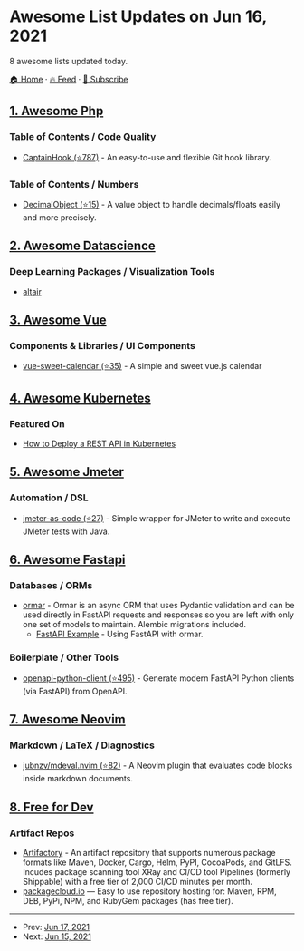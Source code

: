 # Awesome List Updates on Jun 16, 2021

8 awesome lists updated today.

[🏠 Home](/README.md) · [🔥 Feed](https://test.trackawesomelist.com/feed.xml) · [📮 Subscribe](https://trackawesomelist.us17.list-manage.com/subscribe?u=d2f0117aa829c83a63ec63c2f&id=36a103854c)



## [1. Awesome Php](/content/ziadoz/awesome-php/README.md)

### Table of Contents / Code Quality

*   [CaptainHook (⭐787)](https://github.com/captainhookphp/captainhook) - An easy-to-use and flexible Git hook library.

### Table of Contents / Numbers

*   [DecimalObject (⭐15)](https://github.com/spryker/decimal-object) - A value object to handle decimals/floats easily and more precisely.

## [2. Awesome Datascience](/content/academic/awesome-datascience/README.md)

### Deep Learning Packages / Visualization Tools

*   [altair](https://altair-viz.github.io/)

## [3. Awesome Vue](/content/vuejs/awesome-vue/README.md)

### Components & Libraries / UI Components

*   [vue-sweet-calendar (⭐35)](https://github.com/maryayi/vue-sweet-calendar) - A simple and sweet vue.js calendar

## [4. Awesome Kubernetes](/content/ramitsurana/awesome-kubernetes/README.md)

### Featured On

*   [How to Deploy a REST API in Kubernetes](https://www.loginradius.com/blog/async/rest-api-kubernetes/)

## [5. Awesome Jmeter](/content/aliesbelik/awesome-jmeter/README.md)

### Automation / DSL

*   [jmeter-as-code (⭐27)](https://github.com/anasoid/jmeter-as-code) - Simple wrapper for JMeter to write and execute JMeter tests with Java.

## [6. Awesome Fastapi](/content/mjhea0/awesome-fastapi/README.md)

### Databases / ORMs

*   [ormar](https://collerek.github.io/ormar/) - Ormar is an async ORM that uses Pydantic validation and can be used directly in FastAPI requests and responses so you are left with only one set of models to maintain. Alembic migrations included.
    *   [FastAPI Example](https://collerek.github.io/ormar/fastapi/) - Using FastAPI with ormar.

### Boilerplate / Other Tools

*   [openapi-python-client (⭐495)](https://github.com/openapi-generators/openapi-python-client) - Generate modern FastAPI Python clients (via FastAPI) from OpenAPI.

## [7. Awesome Neovim](/content/rockerBOO/awesome-neovim/README.md)

### Markdown / LaTeX / Diagnostics

*   [jubnzv/mdeval.nvim (⭐82)](https://github.com/jubnzv/mdeval.nvim) - A Neovim plugin that evaluates code blocks inside markdown documents.

## [8. Free for Dev](/content/ripienaar/free-for-dev/README.md)

### Artifact Repos

*   [Artifactory](https://jfrog.com/start-free/) - An artifact repository that supports numerous package formats like Maven, Docker, Cargo, Helm, PyPI, CocoaPods, and GitLFS. Incudes package scanning tool XRay and CI/CD tool Pipelines (formerly Shippable) with a free tier of 2,000 CI/CD minutes per month.
*   [packagecloud.io](https://packagecloud.io/users/new?plan=free_usage_plan) — Easy to use repository hosting for: Maven, RPM, DEB, PyPi, NPM, and RubyGem packages (has free tier).

---

- Prev: [Jun 17, 2021](/content/2021/06/17/README.md)
- Next: [Jun 15, 2021](/content/2021/06/15/README.md)